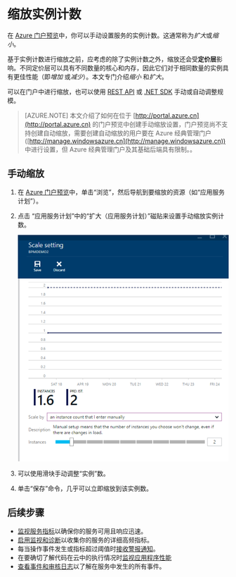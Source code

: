 <properties
	pageTitle="缩放实例计数 | Azure"
	description="了解如何在 Azure 中缩放服务。"
	authors="rboucher"
	manager=""
	editor=""
	services="monitoring-and-diagnostics"
	documentationCenter="monitoring-and-diagnostics"/>

<tags
	ms.service="monitoring-and-diagnostics"
	ms.workload="na"
	ms.tgt_pltfrm="na"
	ms.devlang="na"
	ms.topic="article"
	ms.date="09/08/2015"
	wacn.date="11/14/2016"
	ms.author="robb"/>

# 缩放实例计数

在 [Azure 门户预览](https://portal.azure.cn/)中，你可以手动设置服务的实例计数。这通常称为*扩大*或*缩小*。

基于实例计数进行缩放之前，应考虑的除了实例计数之外，缩放还会受**定价层**影响。不同定价层可以具有不同数量的核心和内存，因此它们对于相同数量的实例具有更佳性能（即*增加* 或*减少*）。本文专门介绍*缩小* 和*扩大*。

可以在门户中进行缩放，也可以使用 [REST API](https://msdn.microsoft.com/zh-cn/library/azure/dn931953.aspx) 或 [.NET SDK](https://www.nuget.org/packages/Microsoft.Azure.Insights/) 手动或自动调整规模。

> [AZURE.NOTE] 本文介绍了如何在位于 [http://portal.azure.cn](http://portal.azure.cn) 的门户预览中创建手动缩放设置，门户预览尚不支持创建自动缩放，需要创建自动缩放的用户要在 Azure 经典管理门户 ([http://manage.windowsazure.cn](http://manage.windowsazure.cn)) 中进行设置，但 Azure 经典管理门户及其基础后端具有限制。。

## 手动缩放

1. 在 [Azure 门户预览](https://portal.azure.cn/)中，单击“浏览”，然后导航到要缩放的资源（如“应用服务计划”）。

2. 点击 “应用服务计划”中的“扩大（应用服务计划）”磁贴来设置手动缩放实例计数。

    ![“缩放”分页](./media/insights-how-to-scale/Insights_ScaleBladeDayZero.png)
    
4. 可以使用滑块手动调整“实例”数。
5. 单击“保存”命令，几乎可以立即缩放到该实例数。


## 后续步骤

* [监视服务指标](/documentation/articles/insights-how-to-customize-monitoring/)以确保你的服务可用且响应迅速。
* [启用监视和诊断](/documentation/articles/insights-how-to-use-diagnostics/)以收集你的服务的详细高频指标。
* 每当操作事件发生或指标超过阈值时[接收警报通知](/documentation/articles/insights-receive-alert-notifications/)。
* 在要确切了解代码在云中的执行情况时[监视应用程序性能](/documentation/articles/insights-perf-analytics/)
* [查看事件和审核日志](/documentation/articles/insights-debugging-with-events/)以了解在服务中发生的所有事件。

 
<!---HONumber=Mooncake_1107_2016-->